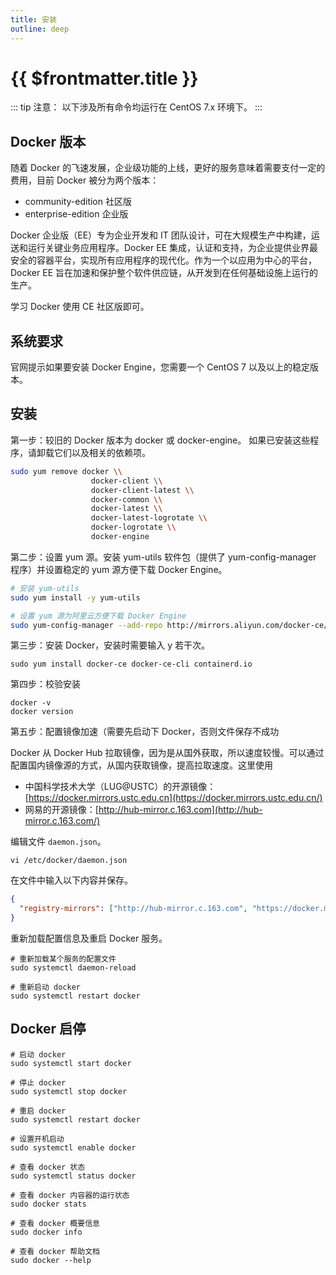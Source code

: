 ```yaml
---
title: 安装
outline: deep
---
```


# {{ $frontmatter.title }}
::: tip 注意：
以下涉及所有命令均运行在 CentOS 7.x 环境下。
:::

## Docker 版本
随着 Docker 的飞速发展，企业级功能的上线，更好的服务意味着需要支付一定的费用，目前 Docker 被分为两个版本：

- community-edition 社区版
- enterprise-edition 企业版

Docker 企业版（EE）专为企业开发和 IT 团队设计，可在大规模生产中构建，运送和运行关键业务应用程序。Docker EE 集成，认证和支持，为企业提供业界最安全的容器平台，实现所有应用程序的现代化。作为一个以应用为中心的平台，Docker EE 旨在加速和保护整个软件供应链，从开发到在任何基础设施上运行的生产。

学习 Docker 使用 CE 社区版即可。
## 系统要求
官网提示如果要安装 Docker Engine，您需要一个 CentOS 7 以及以上的稳定版本。
## 安装

第一步：较旧的 Docker 版本为 docker 或 docker-engine。 如果已安装这些程序，请卸载它们以及相关的依赖项。
```sh
sudo yum remove docker \\
                  docker-client \\
                  docker-client-latest \\
                  docker-common \\
                  docker-latest \\
                  docker-latest-logrotate \\
                  docker-logrotate \\
                  docker-engine
```

第二步：设置 yum 源。安装 yum-utils 软件包（提供了 yum-config-manager 程序）并设置稳定的 yum 源方便下载 Docker Engine。
```sh
# 安装 yum-utils
sudo yum install -y yum-utils

# 设置 yum 源为阿里云方便下载 Docker Engine
sudo yum-config-manager --add-repo http://mirrors.aliyun.com/docker-ce/linux/centos/docker-ce.repo
```

第三步：安装 Docker，安装时需要输入 y 若干次。
```shell
sudo yum install docker-ce docker-ce-cli containerd.io
```

第四步：校验安装
```shell
docker -v
docker version
```

第五步：配置镜像加速（需要先启动下 Docker，否则文件保存不成功

Docker 从 Docker Hub 拉取镜像，因为是从国外获取，所以速度较慢。可以通过配置国内镜像源的方式，从国内获取镜像，提高拉取速度。这里使用

- 中国科学技术大学（LUG@USTC）的开源镜像：[https://docker.mirrors.ustc.edu.cn](https://docker.mirrors.ustc.edu.cn/)
- 网易的开源镜像：[http://hub-mirror.c.163.com](http://hub-mirror.c.163.com/)

编辑文件 `daemon.json`。
```shell
vi /etc/docker/daemon.json
```
在文件中输入以下内容并保存。
```json
{
  "registry-mirrors": ["http://hub-mirror.c.163.com", "https://docker.mirrors.ustc.edu.cn"]
}
```
重新加载配置信息及重启 Docker 服务。
```shell
# 重新加载某个服务的配置文件
sudo systemctl daemon-reload

# 重新启动 docker
sudo systemctl restart docker
```
## Docker 启停
```shell
# 启动 docker
sudo systemctl start docker

# 停止 docker
sudo systemctl stop docker

# 重启 docker
sudo systemctl restart docker

# 设置开机启动
sudo systemctl enable docker

# 查看 docker 状态
sudo systemctl status docker

# 查看 docker 内容器的运行状态
sudo docker stats

# 查看 docker 概要信息
sudo docker info

# 查看 docker 帮助文档
sudo docker --help
```
<!--@include: ../../../.vitepress/common/footer.md-->
